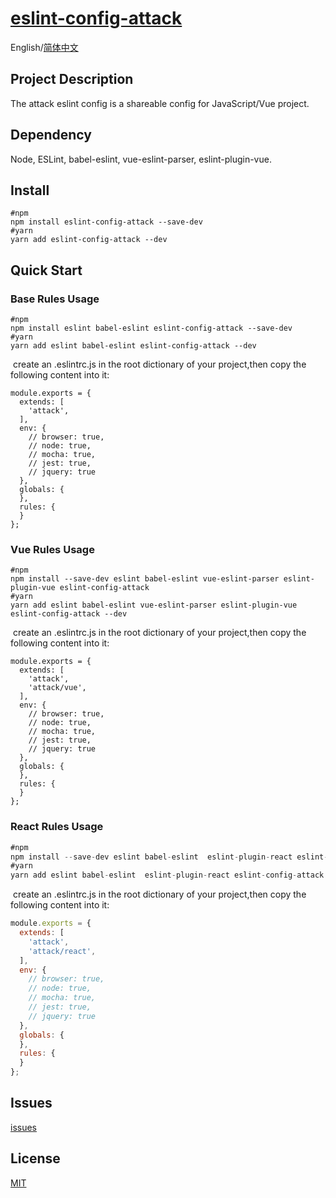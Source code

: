 # [eslint-config-attack](https://github.com/MagicHacker/eslint-config-attack)

English/[简体中文](https://github.com/MagicHacker/eslint-config-attack/blob/master/README.zh-CN.md)

## Project Description

The attack eslint config is a shareable config for JavaScript/Vue project.

## Dependency

Node, ESLint, babel-eslint, vue-eslint-parser, eslint-plugin-vue.

## Install

```
#npm
npm install eslint-config-attack --save-dev
#yarn
yarn add eslint-config-attack --dev
```

## Quick Start

### Base Rules Usage

```
#npm
npm install eslint babel-eslint eslint-config-attack --save-dev
#yarn
yarn add eslint babel-eslint eslint-config-attack --dev
```

​ create an .eslintrc.js in the root dictionary of your project,then copy the following content into it:

```
module.exports = {
  extends: [
    'attack',
  ],
  env: {
    // browser: true,
    // node: true,
    // mocha: true,
    // jest: true,
    // jquery: true
  },
  globals: {
  },
  rules: {
  }
};
```

### Vue Rules Usage

```
#npm
npm install --save-dev eslint babel-eslint vue-eslint-parser eslint-plugin-vue eslint-config-attack
#yarn
yarn add eslint babel-eslint vue-eslint-parser eslint-plugin-vue eslint-config-attack --dev
```

​ create an .eslintrc.js in the root dictionary of your project,then copy the following content into it:

```
module.exports = {
  extends: [
    'attack',
    'attack/vue',
  ],
  env: {
    // browser: true,
    // node: true,
    // mocha: true,
    // jest: true,
    // jquery: true
  },
  globals: {
  },
  rules: {
  }
};
```
### React Rules Usage

``` javascript
#npm
npm install --save-dev eslint babel-eslint  eslint-plugin-react eslint-config-attack
#yarn
yarn add eslint babel-eslint  eslint-plugin-react eslint-config-attack --dev
```

​ create an .eslintrc.js in the root dictionary of your project,then copy the following content into it:

``` javascript
module.exports = {
  extends: [
    'attack',
    'attack/react',
  ],
  env: {
    // browser: true,
    // node: true,
    // mocha: true,
    // jest: true,
    // jquery: true
  },
  globals: {
  },
  rules: {
  }
};
```

## Issues

[issues](https://github.com/MagicHacker/eslint-config-attack/issues)

## License

[MIT](https://opensource.org/licenses/MIT)
